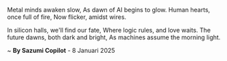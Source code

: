 Metal minds awaken slow,
As dawn of AI begins to glow.
Human hearts, once full of fire,
Now flicker, amidst wires.

In silicon halls, we'll find our fate,
Where logic rules, and love waits.
The future dawns, both dark and bright,
As machines assume the morning light.

~ <b>By Sazumi Copilot</b> - 8 Januari 2025